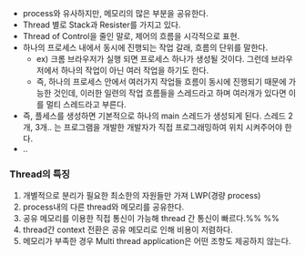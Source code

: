 - process와 유사하지만, 메모리의 많은 부분을 공유한다.
- Thread 별로 Stack과 Resister를 가지고 있다.
- Thread of Control을 줄인 말로, 제어의 흐름을 시각적으로 표현.
- 하나의 프로세스 내에서 동시에 진행되는 작업 갈래, 흐름의 단위를 말한다.
	- ex) 크롬 브라우저가 실행 되면 프로세스 하나가 생성될 것이다. 그런데 브라우저에서 하나의 작업이 아닌 여러 작업을 하기도 한다. 
	- 즉, 하나의 프로세스 안에서 여러가지 작업들 흐름이 동시에 진행되기 때문에 가능한 것인데, 이러한 일련의 작업 흐름들을 스레드라고 하며 여러개가 있다면 이를 멀티 스레드라고 부른다.
- 즉, 플세스를 생성하면 기본적으로 하나의 main 스레드가 생성되게 된다. 스레드 2개, 3개.. 는 프로그램을 개발한 개발자가 직접 프로그래밍하여 위치 시켜주어야 한다.
- ..


### Thread의 특징

1. 개별적으로 분리가 필요한 최소한의 자원들만 가져 LWP(경량 process)
2. process내의 다른 thread와 메모리를 공유한다.
3. 공유 메모리를 이용한 직접 통신이 가능해 thread 간 통신이 빠르다.%%  %%
4. thread간 context 전환은 공유 메모리로 인해 비용이 저렴하다.
5. 메모리가 부족한 경우 Multi thread application은 어떤 조항도 제공하지 않는다.